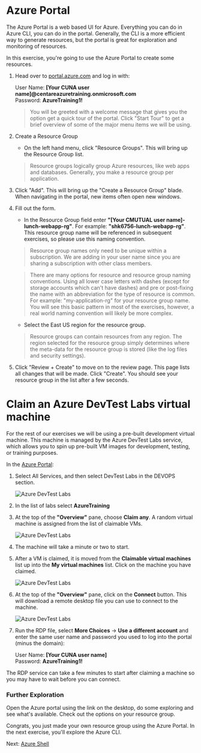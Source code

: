 # Azure Portal

The Azure Portal is a web based UI for Azure. Everything you can do in Azure CLI, you can do in the portal. Generally, the CLI is a more efficient way to generate resources, but the portal is great for exploration and monitoring of resources.

In this exercise, you're going to use the Azure Portal to create some resources.

<!--
> If you haven't activated you MSDN Azure benefits yet, go to [my.visualstudio.com](https://my.visualstudio.com) and activate them.
-->

1. Head over to [portal.azure.com](https://portal.azure.com) and log in with:
    
    User Name: **[Your CUNA user name]@centareazuretraining.onmicrosoft.com**  
    Password: **AzureTraining1!**

    > You will be greeted with a welcome message that gives you the option get a quick tour of the portal. Click "Start Tour" to get a brief overview of some of the major menu items we will be using.

2. Create a Resource Group
    * On the left hand menu, click "Resource Groups". This will bring up the Resource Group list.

    > Resource groups logically group Azure resources, like web apps and databases. Generally, you make a resource group per application.

3. Click "Add". This will bring up the "Create a Resource Group" blade. When navigating in the portal, new items often open new windows.

4. Fill out the form.
    <!--    * Select the appropriate subscription. If you have an MSDN subscription, pick the Visual Studio subscription. If you are using the free $200 credits, select the Free Trial subscription.-->
    * In the Resource Group field enter **"[Your CMUTUAL user name]-lunch-webapp-rg"**. For example: **"shk6756-lunch-webapp-rg"**. This resource group name will be referenced in subsequent exercises, so please use this naming convention.
    > Resource group names only need to be unique within a subscription. We are adding in your user name since you are sharing a subscription with other class members.

    > There are many options for resource and resource group naming conventions. Using all lower case letters with dashes (except for storage accounts which can't have dashes) and pre or post-fixing the name with an abbreviation for the type of resource is common.  For example: "my-application-rg" for your resource group name. You will see this basic pattern in most of the exercises, however, a real world naming convention will likely be more complex.

    * Select the East US region for the resource group.

    > Resource groups can contain resources from any region.  The region selected for the resource group simply determines where the meta-data for the resource group is stored (like the log files and security settings).

5. Click "Review + Create" to move on to the review page. This page lists all changes that will be made. Click "Create". You should see your resource group in the list after a few seconds.

# Claim an Azure DevTest Labs virtual machine

For the rest of our exercises we will be using a pre-built development virtual machine. This machine is managed by the Azure DevTest Labs service, which allows you to spin up pre-built VM images for development, testing, or training purposes.

In the [Azure Portal](https://portal.azure.com):

1. Select All Services, and then select DevTest Labs in the DEVOPS section.

    ![Azure DevTest Labs](images/devtestlab-all-services-select.png)

2. In the list of labs select **AzureTraining**

3. At the top of the **"Overview"** pane, choose **Claim any**. A random virtual machine is assigned from the list of claimable VMs.

    ![Azure DevTest Labs](images/devtestlab-claim-any.png)

4. The machine will take a minute or two to start.

5. After a VM is claimed, it is moved from the **Claimable virtual machines** list up into the **My virtual machines** list.  Click on the machine you have claimed.

    ![Azure DevTest Labs](images/devtestlab-claim-myvms.png)

6. At the top of the **"Overview"** pane, click on the **Connect** button. This will download a remote desktop file you can use to connect to the machine.

    ![Azure DevTest Labs](images/devtestlab-claiming-vm-connect.png)

7. Run the RDP file, select **More Choices** -> **Use a different account** and enter the same user name and password you used to log into the portal (minus the domain):

    User Name: **[Your CUNA user name]**  
    Password: **AzureTraining1!**

The RDP service can take a few minutes to start after claiming a machine so you may have to wait before you can connect.

### Further Exploration
Open the Azure portal using the link on the desktop, do some exploring and see what's available. Check out the options on your resource group.

Congrats, you just made your own resource group using the Azure Portal. In the next exercise, you'll explore the Azure CLI.

Next: [Azure Shell](02-azure-shell.md)
